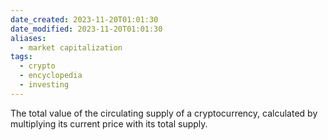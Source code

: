 ```yaml
---
date_created: 2023-11-20T01:01:30
date_modified: 2023-11-20T01:01:30
aliases:
  - market capitalization
tags:
  - crypto
  - encyclopedia
  - investing
---
```

The total value of the circulating supply of a cryptocurrency, calculated by multiplying its current price with its total supply.